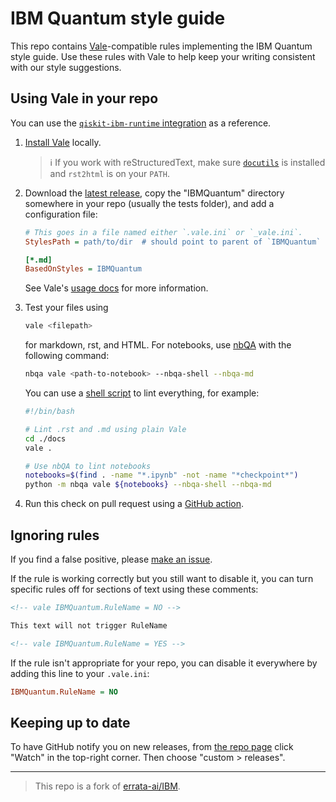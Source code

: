 # IBM Quantum style guide

This repo contains [Vale](https://vale.sh)-compatible rules implementing the
IBM Quantum style guide. Use these rules with Vale to help keep your writing
consistent with our style suggestions.


## Using Vale in your repo

You can use the [`qiskit-ibm-runtime`
integration](https://github.com/Qiskit/qiskit-ibm-runtime/pull/739) as a
reference.

1. [Install Vale](https://vale.sh/docs/vale-cli/installation/) locally.

   > ℹ️ If you work with reStructuredText, make sure
   > [`docutils`](https://docutils.sourceforge.io/) is installed and `rst2html` is
   > on your `PATH`.

2. Download the [latest
   release](https://github.com/IBM/ibm-quantum-style-guide/releases/), copy the
   "IBMQuantum" directory somewhere in your repo (usually the tests folder),
   and add a configuration file:

   ```ini
   # This goes in a file named either `.vale.ini` or `_vale.ini`.
   StylesPath = path/to/dir  # should point to parent of `IBMQuantum` directory 

   [*.md]
   BasedOnStyles = IBMQuantum
   ```

   See Vale's [usage docs](https://github.com/errata-ai/vale/#usage) for more
   information.

3. Test your files using
   ```sh
   vale <filepath>
   ```
   for markdown, rst, and HTML. For notebooks, use
   [nbQA](https://github.com/nbQA-dev/nbQA) with the following command:

   ```sh
   nbqa vale <path-to-notebook> --nbqa-shell --nbqa-md
   ```

   You can use a [shell
   script](https://github.com/Qiskit/qiskit-ibm-runtime/blob/main/test/docs/vale.sh)
   to lint everything, for example:

   ```sh
   #!/bin/bash
   
   # Lint .rst and .md using plain Vale
   cd ./docs
   vale .
   
   # Use nbQA to lint notebooks
   notebooks=$(find . -name "*.ipynb" -not -name "*checkpoint*")
   python -m nbqa vale ${notebooks} --nbqa-shell --nbqa-md
   ```

4. Run this check on pull request using a [GitHub
   action](https://github.com/Qiskit/qiskit-ibm-runtime/blob/8b08753d63e35812712dcace0265d754ca53bb46/.github/workflows/ci.yml#L58-L67).


## Ignoring rules

If you find a false positive, please [make an issue](https://github.com/IBM/ibm-quantum-style-guide/issues/new/choose).

If the rule is working correctly but you still want
to disable it, you can turn specific rules off for
sections of text using these comments:

```markdown
<!-- vale IBMQuantum.RuleName = NO -->

This text will not trigger RuleName

<!-- vale IBMQuantum.RuleName = YES -->
```

If the rule isn't appropriate for your repo, you can
disable it everywhere by adding this line to your
`.vale.ini`:

```ini
IBMQuantum.RuleName = NO
```


## Keeping up to date

To have GitHub notify you on new releases, from [the repo page](github.com/IBM/ibm-quantum-style-guide) click "Watch" in the top-right corner. Then choose "custom > releases".


___

> This repo is a fork of [errata-ai/IBM](https://github.com/errata-ai/IBM).

